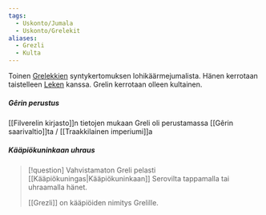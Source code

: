 ```yaml
---
tags:
  - Uskonto/Jumala
  - Uskonto/Grelekit
aliases:
  - Grezli
  - Kulta
---
```

Toinen [Grelekkien](Grelekit.md) syntykertomuksen lohikäärmejumalista. Hänen kerrotaan taistelleen [Leken](Leke.md) kanssa. Grelin kerrotaan olleen kultainen.

##### Gêrin perustus

[[Filverelin kirjasto]]n tietojen mukaan Greli oli perustamassa [[Gêrin saarivaltio]]ta / [[Traakkilainen imperiumi]]a

##### Kääpiökuninkaan uhraus

>[!question] Vahvistamaton 
>Greli pelasti [[Kääpiökuningas|Kääpiökuninkaan]] Serovilta tappamalla tai uhraamalla hänet.
> 
>[[Grezli]] on kääpiöiden nimitys Grelille.
